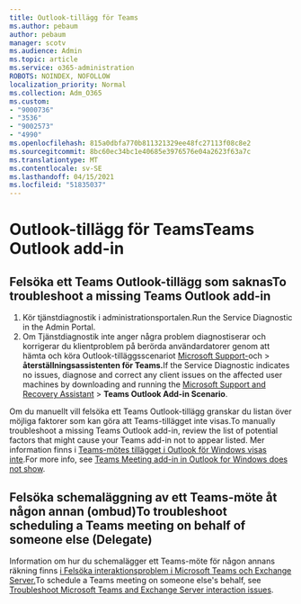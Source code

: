 ```yaml
---
title: Outlook-tillägg för Teams
ms.author: pebaum
author: pebaum
manager: scotv
ms.audience: Admin
ms.topic: article
ms.service: o365-administration
ROBOTS: NOINDEX, NOFOLLOW
localization_priority: Normal
ms.collection: Adm_O365
ms.custom:
- "9000736"
- "3536"
- "9002573"
- "4990"
ms.openlocfilehash: 815a0dbfa770b811321329ee48fc27113f08c8e2
ms.sourcegitcommit: 8bc60ec34bc1e40685e3976576e04a2623f63a7c
ms.translationtype: MT
ms.contentlocale: sv-SE
ms.lasthandoff: 04/15/2021
ms.locfileid: "51835037"
---
```

# <a name="teams-outlook-add-in"></a><span data-ttu-id="32f12-102">Outlook-tillägg för Teams</span><span class="sxs-lookup"><span data-stu-id="32f12-102">Teams Outlook add-in</span></span>

## <a name="to-troubleshoot-a-missing-teams-outlook-add-in"></a><span data-ttu-id="32f12-103">Felsöka ett Teams Outlook-tillägg som saknas</span><span class="sxs-lookup"><span data-stu-id="32f12-103">To troubleshoot a missing Teams Outlook add-in</span></span>

1. <span data-ttu-id="32f12-104">Kör tjänstdiagnostik i administrationsportalen.</span><span class="sxs-lookup"><span data-stu-id="32f12-104">Run the Service Diagnostic in the Admin Portal.</span></span> 
2. <span data-ttu-id="32f12-105">Om Tjänstdiagnostik inte anger några problem diagnostiserar och korrigerar du klientproblem på berörda användardatorer genom att hämta och köra Outlook-tilläggsscenariot [Microsoft Support-](https://aka.ms/SaRA-TeamsAddInScenario)och  >  **återställningsassistenten för Teams.**</span><span class="sxs-lookup"><span data-stu-id="32f12-105">If the Service Diagnostic indicates no issues, diagnose and correct any client issues on the affected user machines  by downloading and running the [Microsoft Support and Recovery Assistant](https://aka.ms/SaRA-TeamsAddInScenario) > **Teams Outlook Add-in Scenario**.</span></span>

<span data-ttu-id="32f12-106">Om du manuellt vill felsöka ett Teams Outlook-tillägg granskar du listan över möjliga faktorer som kan göra att Teams-tillägget inte visas.</span><span class="sxs-lookup"><span data-stu-id="32f12-106">To manually troubleshoot a missing Teams Outlook add-in, review the list of potential factors that might cause your Teams add-in not to appear listed.</span></span> <span data-ttu-id="32f12-107">Mer information finns i [Teams-mötes tillägget i Outlook för Windows visas inte](https://docs.microsoft.com/microsoftteams/teams-add-in-for-outlook#teams-meeting-add-in-in-outlook-for-windows-does-not-show).</span><span class="sxs-lookup"><span data-stu-id="32f12-107">For more info, see [Teams Meeting add-in in Outlook for Windows does not show](https://docs.microsoft.com/microsoftteams/teams-add-in-for-outlook#teams-meeting-add-in-in-outlook-for-windows-does-not-show).</span></span>

## <a name="to-troubleshoot-scheduling-a-teams-meeting-on-behalf-of-someone-else-delegate"></a><span data-ttu-id="32f12-108">Felsöka schemaläggning av ett Teams-möte åt någon annan (ombud)</span><span class="sxs-lookup"><span data-stu-id="32f12-108">To troubleshoot scheduling a Teams meeting on behalf of someone else (Delegate)</span></span>

<span data-ttu-id="32f12-109">Information om hur du schemalägger ett Teams-möte för någon annans räkning finns [i Felsöka interaktionsproblem i Microsoft Teams och Exchange Server.](https://docs.microsoft.com/microsoftteams/troubleshoot/known-issues/teams-exchange-interaction-issue)</span><span class="sxs-lookup"><span data-stu-id="32f12-109">To schedule a Teams meeting on someone else's behalf, see [Troubleshoot Microsoft Teams and Exchange Server interaction issues](https://docs.microsoft.com/microsoftteams/troubleshoot/known-issues/teams-exchange-interaction-issue).</span></span>
